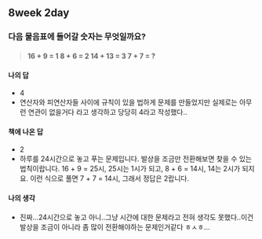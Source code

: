 ## 8week 2day

### 다음 물음표에 들어갈 숫자는 무엇일까요?

>
>
>#### 16 + 9 = 1			8 + 6 = 2			14 + 13 = 3			7 + 7 = ?

#### 나의 답

- 4
- 연산자와 피연산자들 사이에 규칙이 있을 법하게 문제를 만들었지만 실제로는 아무런 연관이 없을거다 라고 생각하고 당당히 4라고 작성했다..

#### 책에 나온 답

- 2
- 하루를 24시간으로 놓고 푸는 문제입니다. 발상을 조금만 전환해보면 찾을 수 있는 법칙이랍니다. 16 + 9 = 25시, 25시는 1시가 되고, 8 + 6 = 14시, 14는 2시가 되지요. 이런 식으로 풀면 7 + 7 = 14시, 그래서 정답은 2랍니다.

#### 나의 생각

- 진짜...24시간으로 놓고 아니..그냥 시간에 대한 문제라고 전혀 생각도 못했다..이건 발상을 조금이 아니라 좀 많이 전환해야하는 문제인거같다 ㅎㅅㅎ...

  